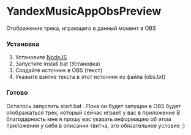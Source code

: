 # YandexMusicAppObsPreview
Отображение трека, играющего в данный момент в OBS

### Установка

1. Установите [NodeJS](https://nodejs.org)
2. Запустите install.bat (Установка)
3. Создайте источник в OBS (текст)
4. Укажите взятие текста в этот источник из файла (obs.txt)

### Готово

Осталось запустить start.bat . Пока он будет запущен в OBS будет отображаться трек, который сейчас играет у вас в приложение
В благодарность мне я прошу вас указать информацию об этом приложении у себя в описании твитча, это обязательное условие ;)
